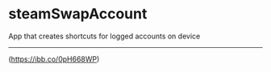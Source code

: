 # steamSwapAccount
App that creates shortcuts for logged accounts on device

---
(https://ibb.co/0pH668WP)
